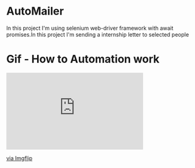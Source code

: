 # AutoMailer
In this project I'm using selenium web-driver framework with await promises.In this project I'm sending a internship letter to selected people

# Gif - How to Automation work

<div style="width:360px;max-width:100%;"><div style="height:0;padding-bottom:56.11%;position:relative;"><iframe width="360" height="202" style="position:absolute;top:0;left:0;width:100%;height:100%;" frameBorder="0" src="https://imgflip.com/embed/4fekpv"></iframe></div><p><a href="https://imgflip.com/gif/4fekpv">via Imgflip</a></p></div>
